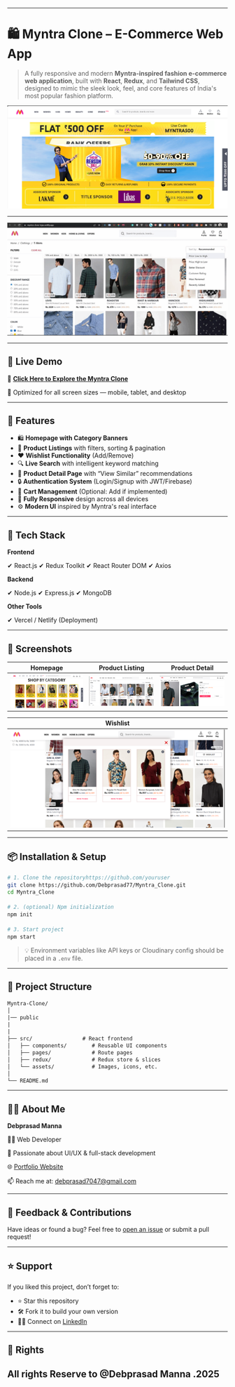 
---

# 🛍️ Myntra Clone – E-Commerce Web App

> A fully responsive and modern **Myntra-inspired fashion e-commerce web application**, built with **React**, **Redux**, and **Tailwind CSS**, designed to mimic the sleek look, feel, and core features of India's most popular fashion platform.

![Myntra Clone Banner](public/github_readme_media/Banner.png)

---

<p align="center">
  <a href="https://myntra-clone-tejas.netlify.app/">
    <img src="public/github_readme_media/preview.gif" alt="demo gif">
  </a>
</p>

---

## 🚀 Live Demo

🔗 [**Click Here to Explore the Myntra Clone**](https://your-deployment-url.com)

📱 Optimized for all screen sizes — mobile, tablet, and desktop

---

## 🌟 Features

* 🛍️ **Homepage with Category Banners**
* 👕 **Product Listings** with filters, sorting & pagination
* ❤️ **Wishlist Functionality** (Add/Remove)
* 🔍 **Live Search** with intelligent keyword matching
* 📄 **Product Detail Page** with “View Similar” recommendations
* 🔒 **Authentication System** (Login/Signup with JWT/Firebase)
* 🛒 **Cart Management** (Optional: Add if implemented)
* 📱 **Fully Responsive** design across all devices
* ⚙️ **Modern UI** inspired by Myntra's real interface

---

## 🧰 Tech Stack

**Frontend**

✔ React.js
✔ Redux Toolkit
✔ React Router DOM
✔ Axios

**Backend** 

✔ Node.js
✔ Express.js
✔ MongoDB

**Other Tools**

✔ Vercel / Netlify (Deployment)

---

## 📸 Screenshots

| Homepage                                     | Product Listing                                    | Product Detail                                   |
| -------------------------------------------- | -------------------------------------------------- | ------------------------------------------------ |
| ![Home](public/github_readme_media/Home_Page.png) | ![Listing](public/github_readme_media/Product_Listing.png) | ![Detail](public/github_readme_media/product.png) |

| Wishlist                                             | 
| ---------------------------------------------------- |
| ![Wishlist](public/github_readme_media//whishlist.png) | 

---

## 📦 Installation & Setup

```bash
# 1. Clone the repositoryhttps://github.com/youruser
git clone https://github.com/Debprasad77/Myntra_Clone.git
cd Myntra_Clone

# 2. (optional) Npm initialization
npm init

# 3. Start project
npm start

```

> 💡 Environment variables like API keys or Cloudinary config should be placed in a `.env` file.

---

## 🧠 Project Structure

```
Myntra-Clone/
│
|── public
|
|
├── src/                # React frontend
│   ├── components/        # Reusable UI components
│   ├── pages/             # Route pages
│   ├── redux/             # Redux store & slices
│   └── assets/            # Images, icons, etc.
│
└── README.md
```

---

## 🙋‍♂️ About Me

**Debprasad Manna**

🧑‍💻 Web Developer

💼 Passionate about UI/UX & full-stack development

🌐 [Portfolio Website](https://debprasadportfolio.vercel.app)

📫 Reach me at: [debprasad7047@gmail.com](mailto:debprasad7047@gmail.com)

---

## 📣 Feedback & Contributions

Have ideas or found a bug?
Feel free to [open an issue](https://github.com/Debprasad77/Myntra_Clone/issues) or submit a pull request!

---

## ⭐ Support

If you liked this project, don’t forget to:

* ⭐ Star this repository
* 🛠️ Fork it to build your own version
* 🧑‍💻 Connect on [LinkedIn](https://www.linkedin.com/in/debprasad77/)

---

## 📝 Rights

All rights Reserve to @Debprasad Manna .2025
---

